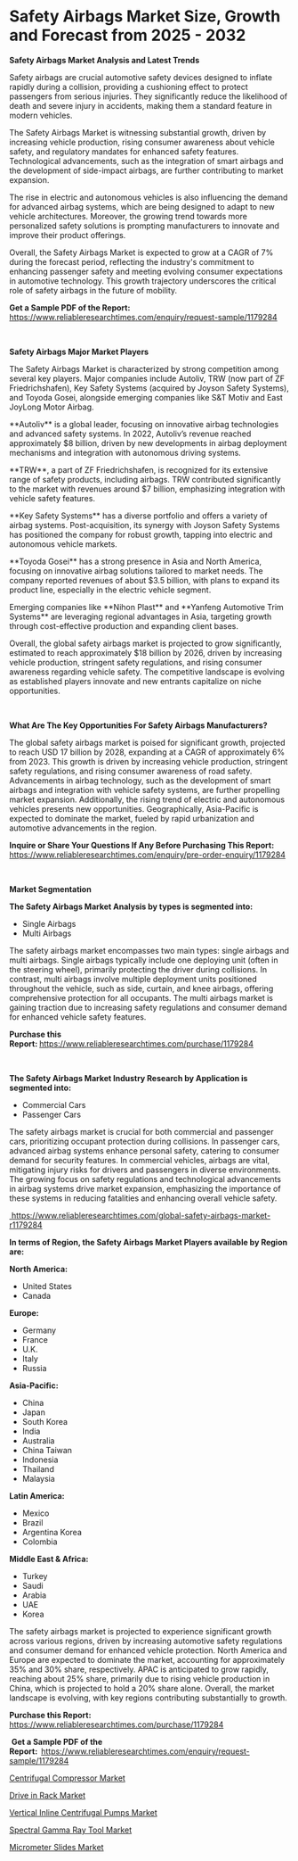 <p><h1>Safety Airbags Market Size, Growth and Forecast from 2025 - 2032</h1></p><p><strong>Safety Airbags Market Analysis and Latest Trends</strong></p>
<p><p>Safety airbags are crucial automotive safety devices designed to inflate rapidly during a collision, providing a cushioning effect to protect passengers from serious injuries. They significantly reduce the likelihood of death and severe injury in accidents, making them a standard feature in modern vehicles. </p><p>The Safety Airbags Market is witnessing substantial growth, driven by increasing vehicle production, rising consumer awareness about vehicle safety, and regulatory mandates for enhanced safety features. Technological advancements, such as the integration of smart airbags and the development of side-impact airbags, are further contributing to market expansion. </p><p>The rise in electric and autonomous vehicles is also influencing the demand for advanced airbag systems, which are being designed to adapt to new vehicle architectures. Moreover, the growing trend towards more personalized safety solutions is prompting manufacturers to innovate and improve their product offerings. </p><p>Overall, the Safety Airbags Market is expected to grow at a CAGR of 7% during the forecast period, reflecting the industry's commitment to enhancing passenger safety and meeting evolving consumer expectations in automotive technology. This growth trajectory underscores the critical role of safety airbags in the future of mobility.</p></p>
<p><strong>Get a Sample PDF of the Report:&nbsp;</strong> <a href="https://www.reliableresearchtimes.com/enquiry/request-sample/1179284?utm_campaign=2771&utm_medium=2&utm_source=Github&utm_content=ia&utm_term=24032025&utm_id=safety-airbags">https://www.reliableresearchtimes.com/enquiry/request-sample/1179284</a></p>
<p>&nbsp;</p>
<p><strong>Safety Airbags Major Market Players</strong></p>
<p><p>The Safety Airbags Market is characterized by strong competition among several key players. Major companies include Autoliv, TRW (now part of ZF Friedrichshafen), Key Safety Systems (acquired by Joyson Safety Systems), and Toyoda Gosei, alongside emerging companies like S&T Motiv and East JoyLong Motor Airbag.</p><p>**Autoliv** is a global leader, focusing on innovative airbag technologies and advanced safety systems. In 2022, Autoliv’s revenue reached approximately $8 billion, driven by new developments in airbag deployment mechanisms and integration with autonomous driving systems.</p><p>**TRW**, a part of ZF Friedrichshafen, is recognized for its extensive range of safety products, including airbags. TRW contributed significantly to the market with revenues around $7 billion, emphasizing integration with vehicle safety features.</p><p>**Key Safety Systems** has a diverse portfolio and offers a variety of airbag systems. Post-acquisition, its synergy with Joyson Safety Systems has positioned the company for robust growth, tapping into electric and autonomous vehicle markets.</p><p>**Toyoda Gosei** has a strong presence in Asia and North America, focusing on innovative airbag solutions tailored to market needs. The company reported revenues of about $3.5 billion, with plans to expand its product line, especially in the electric vehicle segment.</p><p>Emerging companies like **Nihon Plast** and **Yanfeng Automotive Trim Systems** are leveraging regional advantages in Asia, targeting growth through cost-effective production and expanding client bases.</p><p>Overall, the global safety airbags market is projected to grow significantly, estimated to reach approximately $18 billion by 2026, driven by increasing vehicle production, stringent safety regulations, and rising consumer awareness regarding vehicle safety. The competitive landscape is evolving as established players innovate and new entrants capitalize on niche opportunities.</p></p>
<p>&nbsp;</p>
<p><strong>What Are The Key Opportunities For Safety Airbags Manufacturers?</strong></p>
<p><p>The global safety airbags market is poised for significant growth, projected to reach USD 17 billion by 2028, expanding at a CAGR of approximately 6% from 2023. This growth is driven by increasing vehicle production, stringent safety regulations, and rising consumer awareness of road safety. Advancements in airbag technology, such as the development of smart airbags and integration with vehicle safety systems, are further propelling market expansion. Additionally, the rising trend of electric and autonomous vehicles presents new opportunities. Geographically, Asia-Pacific is expected to dominate the market, fueled by rapid urbanization and automotive advancements in the region.</p></p>
<p><strong>Inquire or Share Your Questions If Any Before Purchasing This Report:</strong> <a href="https://www.reliableresearchtimes.com/enquiry/pre-order-enquiry/1179284?utm_campaign=2771&utm_medium=2&utm_source=Github&utm_content=ia&utm_term=24032025&utm_id=safety-airbags">https://www.reliableresearchtimes.com/enquiry/pre-order-enquiry/1179284</a></p>
<p>&nbsp;</p>
<p><strong>Market Segmentation</strong></p>
<p><strong>The Safety Airbags Market Analysis by types is segmented into:</strong></p>
<p><ul><li>Single Airbags</li><li>Multi Airbags</li></ul></p>
<p><p>The safety airbags market encompasses two main types: single airbags and multi airbags. Single airbags typically include one deploying unit (often in the steering wheel), primarily protecting the driver during collisions. In contrast, multi airbags involve multiple deployment units positioned throughout the vehicle, such as side, curtain, and knee airbags, offering comprehensive protection for all occupants. The multi airbags market is gaining traction due to increasing safety regulations and consumer demand for enhanced vehicle safety features.</p></p>
<p><strong>Purchase this Report:&nbsp;</strong><a href="https://www.reliableresearchtimes.com/purchase/1179284?utm_campaign=2771&utm_medium=2&utm_source=Github&utm_content=ia&utm_term=24032025&utm_id=safety-airbags">https://www.reliableresearchtimes.com/purchase/1179284</a></p>
<p>&nbsp;</p>
<p><strong>The Safety Airbags Market Industry Research by Application is segmented into:</strong></p>
<p><ul><li>Commercial Cars</li><li>Passenger Cars</li></ul></p>
<p><p>The safety airbags market is crucial for both commercial and passenger cars, prioritizing occupant protection during collisions. In passenger cars, advanced airbag systems enhance personal safety, catering to consumer demand for security features. In commercial vehicles, airbags are vital, mitigating injury risks for drivers and passengers in diverse environments. The growing focus on safety regulations and technological advancements in airbag systems drive market expansion, emphasizing the importance of these systems in reducing fatalities and enhancing overall vehicle safety.</p></p>
<p><a href="https://www.reliableresearchtimes.com/global-safety-airbags-market-r1179284?utm_campaign=2771&utm_medium=2&utm_source=Github&utm_content=ia&utm_term=24032025&utm_id=safety-airbags">&nbsp;https://www.reliableresearchtimes.com/global-safety-airbags-market-r1179284</a></p>
<p><strong>In terms of Region, the Safety Airbags Market Players available by Region are:</strong></p>
<p>
    <p> <strong> North America: </strong>
        <ul>
            <li>United States</li>
            <li>Canada</li>
        </ul>
        </p> 
    <p> <strong> Europe: </strong>
        <ul>
            <li>Germany</li>
            <li>France</li>
            <li>U.K.</li>
            <li>Italy</li>
            <li>Russia</li>
        </ul>
        </p> 
    <p> <strong> Asia-Pacific: </strong>
        <ul>
            <li>China</li>
            <li>Japan</li>
            <li>South Korea</li>
            <li>India</li>
            <li>Australia</li>
            <li>China Taiwan</li>
            <li>Indonesia</li>
            <li>Thailand</li>
            <li>Malaysia</li>
        </ul>
        </p> 
    <p> <strong> Latin America: </strong>
        <ul>
            <li>Mexico</li>
            <li>Brazil</li>
            <li>Argentina Korea</li>
            <li>Colombia</li>
        </ul>
        </p> 
    <p> <strong> Middle East & Africa: </strong>
        <ul>
            <li>Turkey</li>
            <li>Saudi</li>
            <li>Arabia</li>
            <li>UAE</li>
            <li>Korea</li>
        </ul>
    </p>
    </p>
<p><p>The safety airbags market is projected to experience significant growth across various regions, driven by increasing automotive safety regulations and consumer demand for enhanced vehicle protection. North America and Europe are expected to dominate the market, accounting for approximately 35% and 30% share, respectively. APAC is anticipated to grow rapidly, reaching about 25% share, primarily due to rising vehicle production in China, which is projected to hold a 20% share alone. Overall, the market landscape is evolving, with key regions contributing substantially to growth.</p></p>
<p><strong>Purchase this Report: </strong><a href="https://www.reliableresearchtimes.com/purchase/1179284?utm_campaign=2771&utm_medium=2&utm_source=Github&utm_content=ia&utm_term=24032025&utm_id=safety-airbags">https://www.reliableresearchtimes.com/purchase/1179284</a></p>
<p>&nbsp;<strong>Get a Sample PDF of the Report:&nbsp;&nbsp;</strong><a href="https://www.reliableresearchtimes.com/enquiry/request-sample/1179284?utm_campaign=2771&utm_medium=2&utm_source=Github&utm_content=ia&utm_term=24032025&utm_id=safety-airbags">https://www.reliableresearchtimes.com/enquiry/request-sample/1179284</a></p>
<p><strong></strong></p>
<p><p><a href="https://www.linkedin.com/pulse/state-centrifugal-compressor-market-projected-growth-cagr-g7okf?utm_campaign=2771&utm_medium=2&utm_source=Github&utm_content=ia&utm_term=24032025&utm_id=safety-airbags">Centrifugal Compressor Market</a></p><p><a href="https://www.linkedin.com/pulse/drive-rack-market-size-2025-2032-reports-rise-cagr-65-per-year-8iocf?utm_campaign=2771&utm_medium=2&utm_source=Github&utm_content=ia&utm_term=24032025&utm_id=safety-airbags">Drive in Rack Market</a></p><p><a href="https://www.linkedin.com/pulse/analyzing-vertical-inline-centrifugal-pumps-market-expected-cagr-lbohf?utm_campaign=2771&utm_medium=2&utm_source=Github&utm_content=ia&utm_term=24032025&utm_id=safety-airbags">Vertical Inline Centrifugal Pumps Market</a></p><p><a href="https://www.linkedin.com/pulse/spectral-gamma-ray-tool-market-growth-outlook-148cagr-challenges-nm4jf?utm_campaign=2771&utm_medium=2&utm_source=Github&utm_content=ia&utm_term=24032025&utm_id=safety-airbags">Spectral Gamma Ray Tool Market</a></p><p><a href="https://www.linkedin.com/pulse/micrometer-slides-market-analysis-shows-detailed-trends-demand-supply-nrsmf?utm_campaign=2771&utm_medium=2&utm_source=Github&utm_content=ia&utm_term=24032025&utm_id=safety-airbags">Micrometer Slides Market</a></p></p>